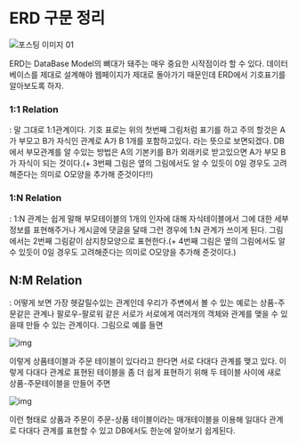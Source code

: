 # ERD 구문 정리

![포스팅 이미지 01](https://blog.kakaocdn.net/dn/kCnHv/btqLW8LRGpN/IDARbgYYD5WmA7wfo7m2y1/img.gif)

ERD는 DataBase Model의 뼈대가 돼주는 매우 중요한 시작점이라 할 수 있다. 데이터베이스를 제대로 설계해야 웹페이지가 제대로 돌아가기 때문인데 ERD에서 기호표기를 알아보도록 하자.



### 1:1 Relation

: 말 그대로 1:1관계이다. 기호 표로는 위의 첫번째 그림처럼 표기를 하고 주의 할것은 A가 부모고 B가 자식인 관계로 A가 B 1개를 포함하고있다. 라는 뜻으로 보면되겠다. DB에서 부모관계를 알 수있는 방법은 A의 기본키를 B가 외래키로 받고있으면 A가 부모 B가 자식이 되는 것이다.(+ 3번째 그림은 옆의 그림에서도 알 수 있듯이 0일 경우도 고려해준다는 의미로 O모양을 추가해 준것이다!!)



### 1:N Relation

: 1:N 관계는 쉽게 말해 부모테이블의 1개의 인자에 대해 자식테이블에서 그에 대한 세부정보를 표현해주거나 게시글에 댓글을 달때 그런 경우에 1:N 관계가 쓰이게 된다. 그림에서는 2번째 그림같이 삼지창모양으로 표현한다.(+ 4번째 그림은 옆의 그림에서도 알 수 있듯이 0일 경우도 고려해준다는 의미로 O모양을 추가해 준것이다.)



## N:M Relation

: 어떻게 보면 가장 헷갈릴수있는 관계인데 우리가 주변에서 볼 수 있는 예로는 상품-주문같은 관계나 팔로우-팔로워 같은 서로가 서로에게 여러개의 객체와 관계를 맺을 수 있을때 만들 수 있는 관계이다. 그림으로 예를 들면

![img](https://velog.velcdn.com/images%2Fjch9537%2Fpost%2Fb104fa5e-c691-4a80-9d22-4522528f9c26%2Fimage.png)

이렇게 상품테이블과 주문 테이블이 있다라고 한다면 서로 다대다 관계를 맺고 있다. 이렇게 다대다 관계로 표현된 테이블을 좀 더 쉽게 표현하기 위해 두 테이블 사이에 새로 상품-주문테이블을 만들어 주면

![img](https://velog.velcdn.com/images%2Fjch9537%2Fpost%2F28934525-be3c-490d-a8dd-873b581e1216%2Fimage.png)

이런 형태로 상품과 주문이 주문-상품 테이블이라는 매개테이블을 이용해 일대다 관계로 다대다 관계를 표현할 수 있고 DB에서도 한눈에 알아보기 쉽게된다.